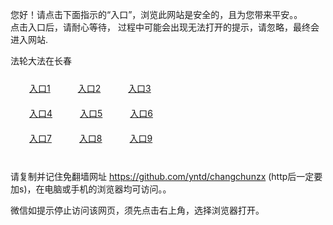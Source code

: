 您好！请点击下面指示的“入口”，浏览此网站是安全的，且为您带来平安。。 <br/>
点击入口后，请耐心等待， 过程中可能会出现无法打开的提示，请忽略，最终会进入网站. </br>

法轮大法在长春<br/>
<div style="padding:10px"><a style="margin:20px" target="_blank" href="https://d1u3d321ng7g2d.cloudfront.net/2Qpsp?sudljdz" id="ccLink1" rel="nofollow">入口1</a> <a target="_blank" style="margin:20px" href="https://d3rnzb6xhu8cud.cloudfront.net/2Qpsp?ghikgf" id="ccLink2" rel="nofollow">入口2</a> <a style="margin:20px" target="_blank" href="https://d2kc8b2o1m8gnh.cloudfront.net/2Qpsp?slqtwgoc" id="ccLink3" rel="nofollow">入口3</a></div>

<div style="padding:10px" ><a style="margin:20px" target="_blank" href="https://d1u3d321ng7g2d.cloudfront.net/2Qpsp?sudljdz" id="ccLink4" rel="nofollow">入口4</a> <a style="margin:20px" href="https://d3rnzb6xhu8cud.cloudfront.net/2Qpsp?ghikgf" target="_blank" id="ccLink5" rel="nofollow">入口5</a> <a style="margin:20px" href="https://d2kc8b2o1m8gnh.cloudfront.net/2Qpsp?slqtwgoc" target="_blank" id="ccLink6" rel="nofollow">入口6</a></div>

<div style="padding:10px"><a style="margin:20px" target="_blank" href="https://d1u3d321ng7g2d.cloudfront.net/2Qpsp?sudljdz" id="ccLink7" rel="nofollow">入口7</a> <a style="margin:20px" href="https://d3rnzb6xhu8cud.cloudfront.net/2Qpsp?ghikgf" target="_blank" id="ccLink8" rel="nofollow">入口8</a> <a style="margin:20px" target="_blank" href="https://d2kc8b2o1m8gnh.cloudfront.net/2Qpsp?slqtwgoc" id="ccLink9" rel="nofollow">入口9</a></div>

<br/>



请复制并记住免翻墙网址 https://github.com/yntd/changchunzx (http后一定要加s)，在电脑或手机的浏览器均可访问。。<br/>

微信如提示停止访问该网页，须先点击右上角，选择浏览器打开。
